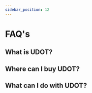 ```yaml
---
sidebar_position: 12
---
```


# FAQ's

## What is UDOT?

## Where can I buy UDOT?

## What can I do with UDOT?
